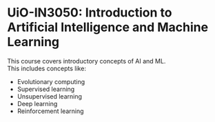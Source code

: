 # UiO-IN3050: Introduction to Artificial Intelligence and Machine Learning

This course covers introductory concepts of AI and ML.  
This includes concepts like:  

- Evolutionary computing
- Supervised learning
- Unsupervised learning
- Deep learning
- Reinforcement learning
